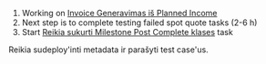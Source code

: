 1. Working on [Invoice Generavimas iš Planned Income](https://bcline.lightning.force.com/lightning/r/a0NSZ00000AgIFh2AN/view)
2. Next step is to complete testing failed spot quote tasks (2-6 h)
3. Start [Reikia sukurti Milestone Post Complete klases](https://bcline.lightning.force.com/lightning/r/a0NSZ00000AgU3y2AF/view) task

Reikia sudeploy'inti metadata ir parašyti test case'us.